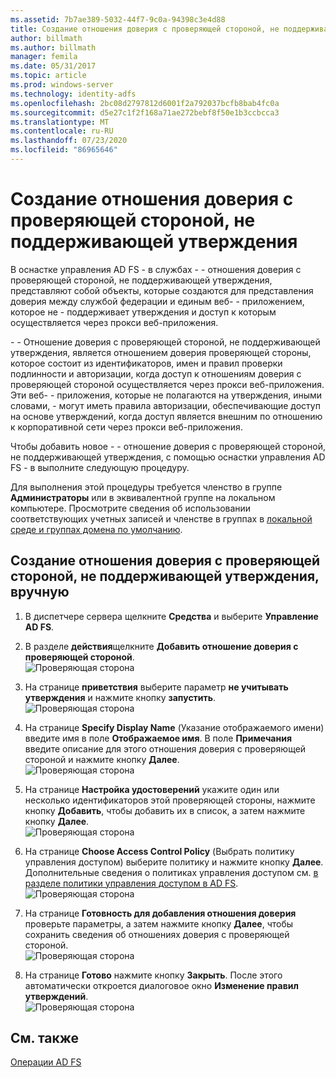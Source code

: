 ```yaml
---
ms.assetid: 7b7ae389-5032-44f7-9c0a-94398c3e4d88
title: Создание отношения доверия с проверяющей стороной, не поддерживающей утверждения
author: billmath
ms.author: billmath
manager: femila
ms.date: 05/31/2017
ms.topic: article
ms.prod: windows-server
ms.technology: identity-adfs
ms.openlocfilehash: 2bc08d2797812d6001f2a792037bcfb8bab4fc0a
ms.sourcegitcommit: d5e27c1f2f168a71ae272bebf8f50e1b3ccbcca3
ms.translationtype: MT
ms.contentlocale: ru-RU
ms.lasthandoff: 07/23/2020
ms.locfileid: "86965646"
---
```

# <a name="create-a-non-claims-aware-relying-party-trust"></a>Создание отношения доверия с проверяющей стороной, не поддерживающей утверждения


В оснастке управления AD FS \- в службах \- \- отношения доверия с проверяющей стороной, не поддерживающей утверждения, представляют собой объекты, которые создаются для представления доверия между службой федерации и единым веб- \- приложением, которое не \- поддерживает утверждения и доступ к которым осуществляется через прокси веб-приложения.  
  
\- \- Отношение доверия с проверяющей стороной, не поддерживающей утверждения, является отношением доверия проверяющей стороны, которое состоит из идентификаторов, имен и правил проверки подлинности и авторизации, когда доступ к отношениям доверия с проверяющей стороной осуществляется через прокси веб-приложения. Эти веб- \- приложения, которые не полагаются на утверждения, иными словами, \- могут иметь правила авторизации, обеспечивающие доступ на основе утверждений, когда доступ является внешним по отношению к корпоративной сети через прокси веб-приложения.  
  
Чтобы добавить новое \- \- отношение доверия с проверяющей стороной, не поддерживающей утверждения, с помощью оснастки управления AD FS \- в выполните следующую процедуру.  
  
Для выполнения этой процедуры требуется членство в группе **Администраторы** или в эквивалентной группе на локальном компьютере.  Просмотрите сведения об использовании соответствующих учетных записей и членстве в группах в [локальной среде и группах домена по умолчанию](https://go.microsoft.com/fwlink/?LinkId=83477).   
  
## <a name="to-create-a-non-claims-aware-relying-party-trust-manually"></a>Создание отношения доверия с проверяющей стороной, не поддерживающей утверждения, вручную 
1. В диспетчере сервера щелкните **Средства** и выберите **Управление AD FS**.  
  
2.  В разделе **действия**щелкните **Добавить отношение доверия с проверяющей стороной**.  
![Проверяющая сторона](media/Create-a-Relying-Party-Trust/addtrust1.PNG)   

3.  На странице **приветствия** выберите параметр **не учитывать утверждения** и нажмите кнопку **запустить**.  
![Проверяющая сторона](media/Create-a-Non-Claims-Aware-Relying-Party-Trust/addnon1.PNG) 
  
4.  На странице **Specify Display Name** (Указание отображаемого имени) введите имя в поле **Отображаемое имя**. В поле **Примечания** введите описание для этого отношения доверия с проверяющей стороной и нажмите кнопку **Далее**.  
![Проверяющая сторона](media/Create-a-Non-Claims-Aware-Relying-Party-Trust/addnon2.PNG)

5. На странице **Настройка удостоверений** укажите один или несколько идентификаторов этой проверяющей стороны, нажмите кнопку **Добавить**, чтобы добавить их в список, а затем нажмите кнопку **Далее**.  
![Проверяющая сторона](media/Create-a-Non-Claims-Aware-Relying-Party-Trust/addnon3.PNG)

6.  На странице **Choose Access Control Policy** (Выбрать политику управления доступом) выберите политику и нажмите кнопку **Далее**.  Дополнительные сведения о политиках управления доступом см. [в разделе политики управления доступом в AD FS](Access-Control-Policies-in-AD-FS.md). 
![Проверяющая сторона](media/Create-a-Non-Claims-Aware-Relying-Party-Trust/addnon4.PNG)

7. На странице **Готовность для добавления отношения доверия** проверьте параметры, а затем нажмите кнопку **Далее**, чтобы сохранить сведения об отношениях доверия с проверяющей стороной.  
   ![Проверяющая сторона](media/Create-a-Non-Claims-Aware-Relying-Party-Trust/addnon5.PNG) 

8. На странице **Готово** нажмите кнопку **Закрыть**. После этого автоматически откроется диалоговое окно **Изменение правил утверждений**.  
![Проверяющая сторона](media/Create-a-Non-Claims-Aware-Relying-Party-Trust/addnon6.PNG)  
  
## <a name="see-also"></a>См. также  
[Операции AD FS](../ad-fs-operations.md) 
